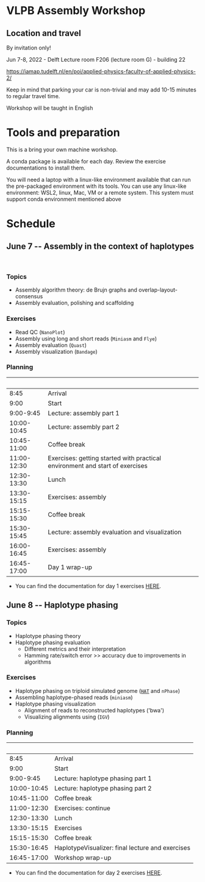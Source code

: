 # VLPB Assembly Workshop

## Location and travel
By invitation only!

Jun 7-8, 2022 - Delft Lecture room F206 (lecture room G) - building 22    

https://iamap.tudelft.nl/en/poi/applied-physics-faculty-of-applied-physics-2/

Keep in mind that parking your car is non-trivial and may add 10-15 minutes to regular travel time.

Workshop will be taught in English
 

# Tools and preparation
This is a bring your own machine workshop.

A conda package is available for each day. Review the exercise documentations to install them.

You will need a laptop with a linux-like environment available that can run the pre-packaged environment with its tools. You can use any linux-like environment: WSL2, linux, Mac, VM or a remote system. This system must support conda environment mentioned above
 
# Schedule

## June 7 -- Assembly in the context of haplotypes
 
### Topics 
- Assembly algorithm theory: de Brujn graphs and overlap-layout-consensus
- Assembly evaluation, polishing and scaffolding 

### Exercises
- Read QC (`NanoPlot`)
- Assembly using long and short reads (`Miniasm` and `Flye`)
- Assembly evaluation (`Quast`)
- Assembly visualization (`Bandage`)

### Planning

| &nbsp;      | &nbsp;                                                                       |
|-------------|------------------------------------------------------------------------------|
| 8:45        | Arrival                                                                      |
| 9:00        | Start                                                                        |
| 9:00-9:45   | Lecture: assembly part 1                                                     |
| 10:00-10:45 | Lecture: assembly part 2                                                     |
| 10:45-11:00 | Coffee break                                                                 |
| 11:00-12:30 | Exercises: getting started with practical environment and start of exercises |
| 12:30-13:30 | Lunch                                                                        |
| 13:30-15:15 | Exercises: assembly                                                          |
| 15:15-15:30 | Coffee break                                                                 |
| 15:30-15:45 | Lecture: assembly evaluation and visualization                               |
| 16:00-16:45 | Exercises: assembly                                                          |
| 16:45-17:00 | Day 1 wrap-up                                                                |

- You can find the documentation for day 1 exercises [HERE](https://abeellab.github.io/vlpb-assembly-workshop/exercises-day1.html).
 
## June 8 -- Haplotype phasing

### Topics
- Haplotype phasing theory
- Haplotype phasing evaluation
	- Different metrics and their interpretation
	- Hamming rate/switch error >> accuracy due to improvements in algorithms 

### Exercises
- Haplotype phasing on triploid simulated genome ([`HAT`](https://github.com/AbeelLab/hat) and `nPhase`)
- Assembling haplotype-phased reads (`miniasm`)
- Haplotype phasing visualization 
  - Alignment of reads to reconstructed haplotypes ('bwa')
  - Visualizing alignments using (`IGV`)


### Planning

| &nbsp;      | &nbsp;                                           |
|-------------|--------------------------------------------------|
| 8:45        | Arrival                                          |
| 9:00        | Start                                            |
| 9:00-9:45   | Lecture: haplotype phasing part 1                |
| 10:00-10:45 | Lecture: haplotype phasing part 2                |
| 10:45-11:00 | Coffee break                                     |
| 11:00-12:30 | Exercises: continue                              |
| 12:30-13:30 | Lunch                                            |
| 13:30-15:15 | Exercises                                        |
| 15:15-15:30 | Coffee break                                     |
| 15:30-16:45 | HaplotypeVisualizer: final lecture and exercises |
| 16:45-17:00 | Workshop wrap-up                                 |

- You can find the documentation for day 2 exercises [HERE](https://abeellab.github.io/vlpb-assembly-workshop/exercises-day2.html).
